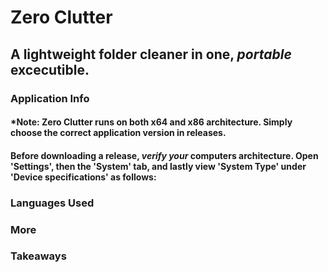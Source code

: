 # Zero Clutter

## A lightweight folder cleaner in one, *portable* excecutible.




### Application Info

#### *Note: Zero Clutter runs on both x64 and x86 architecture. Simply choose the correct application version in releases.

#### Before downloading a release, *verify your* computers architecture. Open 'Settings', then the 'System' tab, and lastly view 'System Type' under 'Device specifications' as follows:




### Languages Used



### More



### Takeaways
